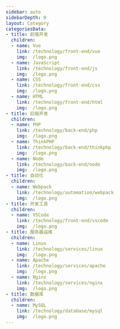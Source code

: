 ```yaml
---
sidebar: auto
sidebarDepth: 0
layout: Category
categoriesData:
- title: 前端开发
  children:
  - name: Vue
    link: /technology/front-end/vue
    img:  /logo.png
  - name: JavaScript
    link: /technology/front-end/js
    img:  /logo.png
  - name: CSS
    link: /technology/front-end/css
    img:  /logo.png
  - name: HTML
    link: /technology/front-end/html
    img:  /logo.png
- title: 后端开发
  children:
  - name: PHP
    link: /technology/back-end/php
    img:  /logo.png
  - name: ThinkPHP
    link: /technology/back-end/thinkphp
    img:  /logo.png
  - name: Node
    link: /technology/back-end/node
    img:  /logo.png
- title: 自动化
  children:
  - name: Webpack
    link: /technology/automation/webpack
    img:  /logo.png
- title: 开发工具
  children:
  - name: VSCode
    link: /technology/front-end/vscode
    img:  /logo.png
- title: 服务器运维
  children:
  - name: Linux
    link: /technology/services/linux
    img:  /logo.png
  - name: Apache
    link: /technology/services/apache
    img:  /logo.png
  - name: Nginx
    link: /technology/services/nginx
    img:  /logo.png
- title: 数据库
  children:
  - name: MySQL
    link: /technology/database/mysql
    img:  /logo.png
---
```

